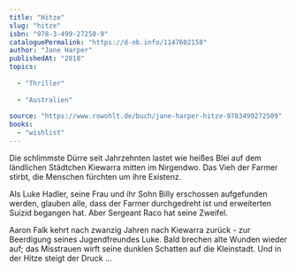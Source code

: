 ```yaml
---
title: "Hitze"
slug: "hitze"
isbn: "978-3-499-27250-9"
cataloguePermalink: "https://d-nb.info/1147602158"
author: "Jane Harper"
publishedAt: "2018"
topics:
  
  - "Thriller"
    
  - "Australien"
    
source: "https://www.rowohlt.de/buch/jane-harper-hitze-9783499272509"
books: 
  - "wishlist"
---
```

Die schlimmste Dürre seit Jahrzehnten lastet wie heißes Blei auf dem 
ländlichen Städtchen Kiewarra mitten im Nirgendwo. Das Vieh der Farmer stirbt, 
die Menschen fürchten um ihre Existenz. 

Als Luke Hadler, seine Frau und ihr Sohn Billy erschossen aufgefunden werden, 
glauben alle, dass der Farmer durchgedreht ist und erweiterten Suizid begangen 
hat. Aber Sergeant Raco hat seine Zweifel.

Aaron Falk kehrt nach zwanzig Jahren nach Kiewarra zurück - zur Beerdigung 
seines Jugendfreundes Luke. Bald brechen alte Wunden wieder auf; das Misstrauen 
wirft seine dunklen Schatten auf die Kleinstadt. Und in der Hitze steigt der 
Druck ...